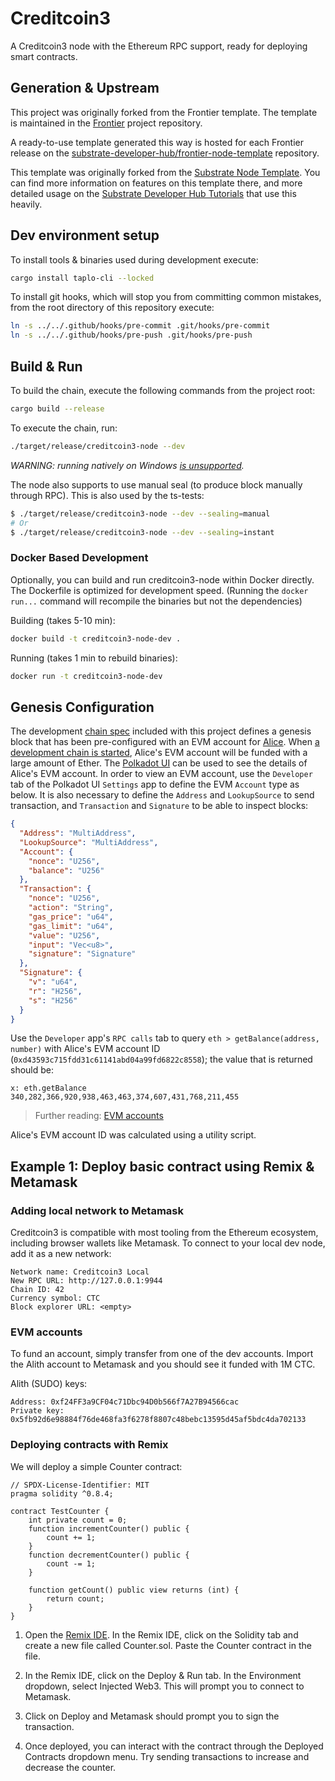# Creditcoin3

A Creditcoin3 node with the Ethereum RPC support, ready for deploying smart contracts.

## Generation & Upstream

This project was originally forked from the Frontier template. The template is maintained in the
[Frontier](https://github.com/paritytech/frontier/tree/master/template) project repository.

A ready-to-use template generated this way is hosted for each Frontier release on the
[substrate-developer-hub/frontier-node-template](https://github.com/substrate-developer-hub/frontier-node-template)
repository.

This template was originally forked from the
[Substrate Node Template](https://github.com/substrate-developer-hub/substrate-node-template). You
can find more information on features on this template there, and more detailed usage on the
[Substrate Developer Hub Tutorials](https://docs.substrate.io/tutorials/v3/) that use this heavily.

## Dev environment setup

To install tools & binaries used during development execute:

```bash
cargo install taplo-cli --locked
```

To install git hooks, which will stop you from committing common mistakes,
from the root directory of this repository execute:

```bash
ln -s ../../.github/hooks/pre-commit .git/hooks/pre-commit
ln -s ../../.github/hooks/pre-push .git/hooks/pre-push
```

## Build & Run

To build the chain, execute the following commands from the project root:

```bash
cargo build --release
```

To execute the chain, run:

```bash
./target/release/creditcoin3-node --dev
```

_WARNING: running natively on Windows [is unsupported](https://github.com/gluwa/creditcoin/security/advisories/GHSA-cx5c-xwcv-vhmq)._

The node also supports to use manual seal (to produce block manually through RPC).
This is also used by the ts-tests:

```bash
$ ./target/release/creditcoin3-node --dev --sealing=manual
# Or
$ ./target/release/creditcoin3-node --dev --sealing=instant
```

### Docker Based Development

Optionally, you can build and run creditcoin3-node within Docker directly.
The Dockerfile is optimized for development speed.
(Running the `docker run...` command will recompile the binaries but not the dependencies)

Building (takes 5-10 min):

```bash
docker build -t creditcoin3-node-dev .
```

Running (takes 1 min to rebuild binaries):

```bash
docker run -t creditcoin3-node-dev
```

## Genesis Configuration

The development [chain spec](node/src/chain_spec.rs) included with this project defines a genesis
block that has been pre-configured with an EVM account for
[Alice](https://docs.substrate.io/v3/tools/subkey#well-known-keys). When
[a development chain is started](https://github.com/substrate-developer-hub/substrate-node-template#run),
Alice's EVM account will be funded with a large amount of Ether. The
[Polkadot UI](https://polkadot.js.org/apps/#?rpc=ws://127.0.0.1:9944) can be used to see the details
of Alice's EVM account. In order to view an EVM account, use the `Developer` tab of the Polkadot UI
`Settings` app to define the EVM `Account` type as below. It is also necessary to define the
`Address` and `LookupSource` to send transaction, and `Transaction` and `Signature` to be able to
inspect blocks:

```json
{
  "Address": "MultiAddress",
  "LookupSource": "MultiAddress",
  "Account": {
    "nonce": "U256",
    "balance": "U256"
  },
  "Transaction": {
    "nonce": "U256",
    "action": "String",
    "gas_price": "u64",
    "gas_limit": "u64",
    "value": "U256",
    "input": "Vec<u8>",
    "signature": "Signature"
  },
  "Signature": {
    "v": "u64",
    "r": "H256",
    "s": "H256"
  }
}
```

Use the `Developer` app's `RPC calls` tab to query `eth > getBalance(address, number)` with Alice's
EVM account ID (`0xd43593c715fdd31c61141abd04a99fd6822c8558`); the value that is returned should be:

```text
x: eth.getBalance
340,282,366,920,938,463,463,374,607,431,768,211,455
```

> Further reading:
> [EVM accounts](https://github.com/danforbes/danforbes/blob/master/writings/eth-dev.md#Accounts)

Alice's EVM account ID was calculated using a utility script.

## Example 1: Deploy basic contract using Remix & Metamask

### Adding local network to Metamask

Creditcoin3 is compatible with most tooling from the Ethereum ecosystem, including browser wallets like Metamask. To connect to your local dev node, add it as a new network:

```text
Network name: Creditcoin3 Local
New RPC URL: http://127.0.0.1:9944
Chain ID: 42
Currency symbol: CTC
Block explorer URL: <empty>
```

### EVM accounts

To fund an account, simply transfer from one of the dev accounts. Import the Alith account to Metamask and you should see it funded with 1M CTC.

Alith (SUDO) keys:

```text
Address: 0xf24FF3a9CF04c71Dbc94D0b566f7A27B94566cac
Private key: 0x5fb92d6e98884f76de468fa3f6278f8807c48bebc13595d45af5bdc4da702133
```

### Deploying contracts with Remix

We will deploy a simple Counter contract:

```solidity
// SPDX-License-Identifier: MIT
pragma solidity ^0.8.4;

contract TestCounter {
    int private count = 0;
    function incrementCounter() public {
        count += 1;
    }
    function decrementCounter() public {
        count -= 1;
    }

    function getCount() public view returns (int) {
        return count;
    }
}
```

1. Open the [Remix IDE](https://remix.ethereum.org/). In the Remix IDE, click on the Solidity tab and create a new file called Counter.sol. Paste the Counter contract in the file.

2. In the Remix IDE, click on the Deploy & Run tab. In the Environment dropdown, select Injected Web3. This will prompt you to connect to Metamask.

3. Click on Deploy and Metamask should prompt you to sign the transaction.

4. Once deployed, you can interact with the contract through the Deployed Contracts dropdown menu. Try sending transactions to increase and decrease the counter.
